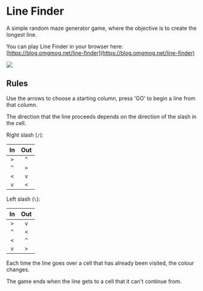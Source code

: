 # Line Finder

A simple random maze generator game, where the objective is to create the longest line.

You can play Line Finder in your browser here: [https://blog.omgmog.net/line-finder](https://blog.omgmog.net/line-finder)

![](http://i.imgur.com/oPuUdZ0.png)

## Rules

Use the arrows to choose a starting column, press 'GO' to begin a line from that column.

The direction that the line proceeds depends on the direction of the slash in the cell.

Right slash (`/`):

| In | Out |
|:--:|:---:|
|`>` |`^`  |
|`^`|`>`|
|`<`|`v`|
|`v`|`<`|


Left slash (`\`):

| In | Out |
|:--:|:---:|
|`>` |`v`  |
|`^`|`<`|
|`<`|`^`|
|`v`|`>`|

Each time the line goes over a cell that has already been visited, the colour changes.

The game ends when the line gets to a cell that it can't continue from.
